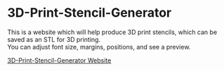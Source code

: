 # 3D-Print-Stencil-Generator  

This is a website which will help produce 3D print stencils, which can be saved as an STL for 3D printing.  
You can adjust font size, margins, positions, and see a preview.  

[3D-Print-Stencil-Generator Website](https://leecyrille.github.io/3D-Print-Stencil-Generator/index.html)
